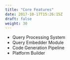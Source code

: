 ```yaml
---
title: "Core Features"
date: 2017-10-17T15:26:15Z
draft: false
weight: 30
---
```




* Query Processing System
* Query Embedder Module
* Code Generation Pipeline
* Platform Builder





